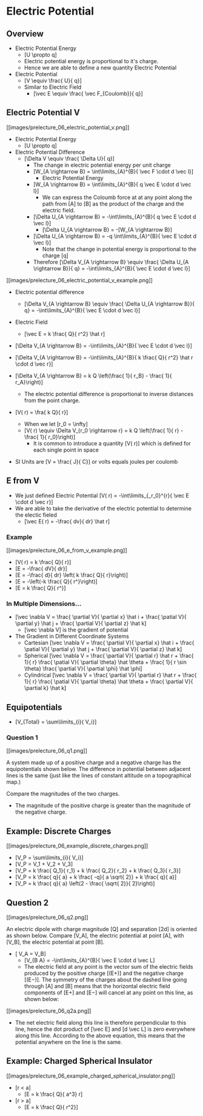 # Electric Potential

## Overview
* Electric Potential Energy
  * \[U \propto q\]
  * Electric potential energy is proportional to it's charge.
  * Hence we are able to define a new quantity Electric Potential
* Electric Potential
  * \[V \equiv \frac{ U}{ q}\]
  * Similar to Electric Field
      * \[\vec E \equiv \frac{ \vec F_{Coulomb}}{ q}\]

## Electric Potential V
[[images/prelecture_06_electric_potential_v.png]]

* Electric Potential Energy
  * \[U \propto q\]
* Electric Potential Difference
  * \[\Delta V \equiv \frac{ \Delta U}{ q}\]
      * The change in electric potential energy per unit charge
      * \[W_{A \rightarrow B} = \int\limits_{A}^{B}{ \vec F \cdot d \vec l}\]
          * Electric Potential Energy
      * \[W_{A \rightarrow B} = \int\limits_{A}^{B}{ q \vec E \cdot d \vec l}\]
          * We can express the Coloumb force at at any point along the path from 
            \[A\] to \[B\] as the product of the charge and the electric field.
      * \[\Delta U_{A \rightarrow B} = -\int\limits_{A}^{B}{ q \vec E \cdot d \vec l}\]
          * \[\Delta U_{A \rightarrow B} = -[W_{A \rightarrow B}\]
      * \[\Delta U_{A \rightarrow B} = -q \int\limits_{A}^{B}{ \vec E \cdot d \vec l}\]
          * Note that the change in potential energy is proportional to the charge \[q\]
      * Therefore \[\Delta V_{A \rightarrow B} \equiv \frac{ \Delta U_{A \rightarrow B}}{ q} = -\int\limits_{A}^{B}{ \vec E \cdot d \vec l}\]

[[images/prelecture_06_electric_potential_v_example.png]]

* Electric potential difference
  * \[\Delta V_{A \rightarrow B} \equiv \frac{ \Delta U_{A \rightarrow B}}{ q} = -\int\limits_{A}^{B}{ \vec E \cdot d \vec l}\]
* Electric Field
  * \[\vec E = k \frac{ Q}{ r^2} \hat r\]
* \[\Delta V_{A \rightarrow B} = -\int\limits_{A}^{B}{ \vec E \cdot d \vec l}\]
* \[\Delta V_{A \rightarrow B} = -\int\limits_{A}^{B}{ k \frac{ Q}{ r^2} \hat r \cdot d \vec r}\]
* \[\Delta V_{A \rightarrow B} = k Q \left(\frac{ 1}{ r_B} - \frac{ 1}{ r_A}\right)\]
    * The electric potential difference is proportional to inverse distances from the point charge.
* \[V( r) = \fra{ k Q}{ r}\]
  * When we let \[r_0 = \infty\]
  * \[V( r) \equiv \Delta V_{r_0 \rightarrow r} = k Q \left(\frac{ 1}{ r} - \frac{ 1}{ r_0}\right)\]
      * It is common to introduce a quantity \[V( r)\] which is defined for each single point in space

* SI Units are \[V = \frac{ J}{ C}\] or volts equals joules per coulomb


## E from V
* We just defined Electric Potential \[V( r) = -\int\limits_{_r_0}^{r}{ \vec E \cdot d \vec r}\]
* We are able to take the derivative of the electric potential to determine the electic fieled
  * \[\vec E( r) = -\frac{ dv}{ dr} \hat r\]

### Example
[[images/prelecture_06_e_from_v_example.png]]

* \[V( r) = k \frac{ Q}{ r}\]
* \[E = -\frac{ dV}{ dr}\]
* \[E = -\frac{ d}{ dr} \left( k \frac{ Q}{ r}\right)\]
* \[E = -\left(-k \frac{ Q}{ r^}\right)\]
* \[E = k \frac{ Q}{ r^}\]

### In Multiple Dimensions...
* \[\vec \nabla V = \frac{ \partial V}{ \partial x} \hat i + \frac{ \patial V}{ \partial y} \hat j + \frac{ \partial V}{ \partial z} \hat k\]
    * \[\vec \nabla V\] is the gradient of potential
* The Gradient in Different Coordinate Systems
  * Cartesian \[\vec \nabla V = \frac{ \partial V}{ \partial x} \hat i + \frac{ \patial V}{ \partial y} \hat j + \frac{ \partial V}{ \partial z} \hat k\]
  * Spherical \[\vec \nabla V = \frac{ \partial V}{ \partial r} \hat r + \frac{ 1}{ r} \frac{ \patial V}{ \partial \theta} \hat \theta + \frac{ 1}{ r \sin \theta} \frac{ \partial V}{ \partial \phi} \hat \phi\]
  * Cylindrical \[\vec \nabla V = \frac{ \partial V}{ \partial r} \hat r + \frac{ 1}{ r} \frac{ \patial V}{ \partial \theta} \hat \theta + \frac{ \partial V}{ \partial k} \hat k\]

## Equipotentials
* \[V_{Total} = \sum\limits_{i}{ V_i}\]

### Question 1
[[images/prelecture_06_q1.png]]

A system made up of a positive charge and a negative charge has the equipotentials 
shown below. The difference in potential between adjacent lines is the same 
(just like the lines of constant altitude on a topographical map.)

Compare the magnitudes of the two charges.

* The magnitude of the positive charge is greater than the magnitude of the negative charge.

## Example: Discrete Charges
[[images/prelecture_06_example_discrete_charges.png]]

* \[V_P = \sum\limits_{i}{ V_i}\]
* \[V_P = V_1 + V_2 + V_3\]
* \[V_P = k \frac{ Q_1}{ r_1} + k \frac{ Q_2}{ r_2} + k \frac{ Q_3}{ r_3}\]
* \[V_P = k \frac{ q}{ a} + k \frac{ -q}{ a \sqrt{ 2}} + k \frac{ q}{ a}\]
* \[V_P = k \frac{ q}{ a} \left(2 - \frac{ \sqrt{ 2}}{ 2}\right)\]

## Question 2
[[images/prelecture_06_q2.png]]

An electric dipole with charge magnitude \[Q\] and separation \[2d\] is oriented as 
shown below. Compare \[V_A\], the electric potential at point \[A\], with \[V_B\], 
the electric potential at point \[B\].

* \[ V_A = V_B\]
  * \[V_{B A} = -\int\limits_{A}^{B}{ \vec E \cdot d \vec L\]
  * The electric field at any point is the vector sum of the electric fields produced 
    by the positive charge \[(E+)\] and the negative charge \[(E−)\]. The symmetry 
    of the charges about the dashed line going through \[A\] and \[B\] means that 
    the horizontal electric field components of \[E+\] and \[E−\] will cancel at 
    any point on this line, as shown below:


[[images/prelecture_06_q2a.png]]

  * The net electric field along this line is therefore perpendicular to this line, 
    hence the dot product of \[\vec E\] and \[d \vec L\] is zero everywhere along this line. 
    According to the above equation, this means that the potential anywhere on the line is the same.

## Example: Charged Spherical Insulator
[[images/prelecture_06_example_charged_spherical_insulator.png]]

* \[r < a\]
  * \[E = k \frac{ Q}{ a^3} r\]
* \[r > a\]
  * \[E = k \frac{ Q}{ r^2}\]